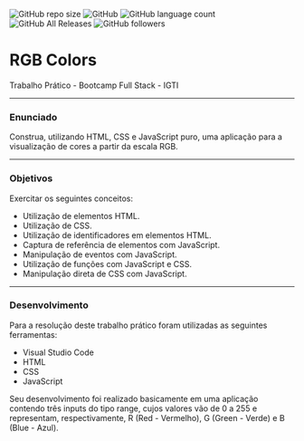 ![GitHub repo size](https://img.shields.io/github/repo-size/felipebacelo/RGB_Colors?style=for-the-badge)
![GitHub](https://img.shields.io/github/license/felipebacelo/RGB_Colors?style=for-the-badge)
![GitHub language count](https://img.shields.io/github/languages/count/felipebacelo/RGB_Colors?style=for-the-badge)
![GitHub All Releases](https://img.shields.io/github/downloads/felipebacelo/RGB_Colors/total?style=for-the-badge)
![GitHub followers](https://img.shields.io/github/followers/felipebacelo?style=for-the-badge)

# RGB Colors

Trabalho Prático - Bootcamp Full Stack - IGTI
***
### Enunciado

Construa, utilizando HTML, CSS e JavaScript puro, uma aplicação para a visualização de cores a partir da escala RGB.
***
### Objetivos

Exercitar os seguintes conceitos:

* Utilização de elementos HTML.
* Utilização de CSS.
* Utilização de identificadores em elementos HTML.
* Captura de referência de elementos com JavaScript.
* Manipulação de eventos com JavaScript.
* Utilização de funções com JavaScript e CSS.
* Manipulação direta de CSS com JavaScript.
***
### Desenvolvimento

Para a resolução deste trabalho prático foram utilizadas as seguintes ferramentas:

* Visual Studio Code
* HTML
* CSS
* JavaScript

Seu desenvolvimento foi realizado basicamente em uma aplicação contendo três inputs do tipo range, cujos valores vão de 0 a 255 e representam, respectivamente, R (Red - Vermelho), G (Green - Verde) e B (Blue - Azul).
